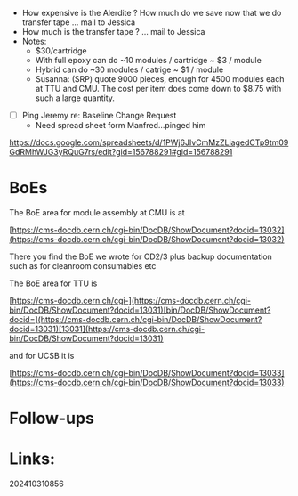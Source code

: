 - How expensive is the Alerdite ? How much do we save now that we do transfer tape  ... mail to Jessica
- How much is the transfer tape ?  ... mail to Jessica
- Notes: 
	- $30/cartridge 
	- With full epoxy can do ~10 modules / cartridge  ~ $3 / module
    - Hybrid can do ~30 modules / catrige ~ $1 / module
    - Susanna:  (SRP) quote 9000 pieces, enough for 4500 modules each at TTU and CMU. The cost per item does come down to $8.75 with such a large quantity.
- [ ] Ping Jeremy re: Baseline Change Request
	- Need spread sheet form Manfred...pinged him


https://docs.google.com/spreadsheets/d/1PWj6JIvCmMzZLiagedCTp9tm09GdRMhWJG3yRQuG7rs/edit?gid=156788291#gid=156788291

# BoEs 
The BoE area for module assembly at CMU is at

[https://cms-docdb.cern.ch/cgi-bin/DocDB/ShowDocument?docid=13032](https://cms-docdb.cern.ch/cgi-bin/DocDB/ShowDocument?docid=13032)

There you find the BoE we wrote for CD2/3 plus backup documentation such as for cleanroom consumables etc

The BoE area for TTU is

[https://cms-docdb.cern.ch/cgi-](https://cms-docdb.cern.ch/cgi-bin/DocDB/ShowDocument?docid=13031)[bin/DocDB/ShowDocument?docid=](https://cms-docdb.cern.ch/cgi-bin/DocDB/ShowDocument?docid=13031)[13031](https://cms-docdb.cern.ch/cgi-bin/DocDB/ShowDocument?docid=13031)

and for UCSB it is

[https://cms-docdb.cern.ch/cgi-bin/DocDB/ShowDocument?docid=13033](https://cms-docdb.cern.ch/cgi-bin/DocDB/ShowDocument?docid=13033)


# Follow-ups


# Links: 



202410310856
